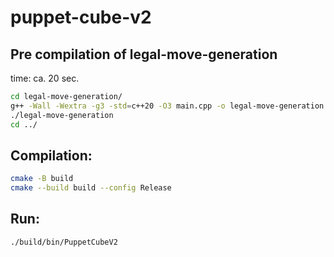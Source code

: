 # puppet-cube-v2

## Pre compilation of legal-move-generation
time: ca. 20 sec.
```bash
cd legal-move-generation/
g++ -Wall -Wextra -g3 -std=c++20 -O3 main.cpp -o legal-move-generation
./legal-move-generation
cd ../
```

## Compilation:
```bash
cmake -B build
cmake --build build --config Release
```

## Run:
```bash
./build/bin/PuppetCubeV2
```
